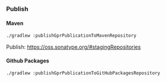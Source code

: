 ### Publish

#### Maven

```bash
./gradlew :publishGprPublicationToMavenRepository
```

Publish: https://oss.sonatype.org/#stagingRepositories

#### Github Packages

```bash
./gradlew :publishGprPublicationToGitHubPackagesRepository
```